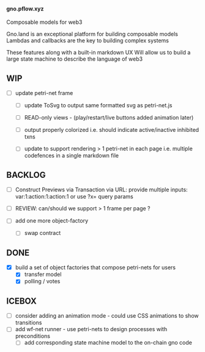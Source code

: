 #### gno.pflow.xyz

Composable models for web3

Gno.land is an exceptional platform for building composable models
Lambdas and callbacks are the key to building complex systems

These features along with a built-in markdown UX
Will allow us to build a large state machine to describe the language of web3

WIP
---
- [ ] update petri-net frame
  - [ ] update ToSvg to output same formatted svg as petri-net.js
  - [ ] READ-only views - (play/restart/live buttons added animation later)
  - [ ] output properly colorized i.e. should indicate active/inactive inhibited txns
  - [ ] update to support rendering > 1 petri-net in each page i.e. multiple codefences in a single markdown file
 

BACKLOG
-------
 
- [ ] Construct Previews via Transaction via URL: provide multiple inputs: var:1:action:1:action:1  or use ?x= query params
- [ ] REVIEW: can/should we support > 1 frame per page ?
 
- [ ] add one more object-factory
  - [ ] swap contract


DONE
----
- [x] build a set of object factories that compose petri-nets for users
  - [x] transfer model
  - [x] polling / votes

ICEBOX
------
- [ ] consider adding an animation mode - could use CSS animations to show transitions
- [ ] add wf-net runner - use petri-nets to design processes with preconditions
  - [ ] add corresponding state machine model to the on-chain gno code
